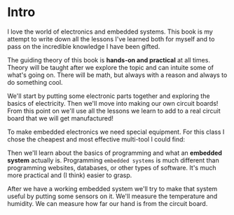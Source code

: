 # Intro

I love the world of electronics and embedded systems.  This book is my attempt to write down all the lessons I've learned both for myself and to pass on the incredible knowledge I have been gifted.

The guiding theory of this book is **hands-on and practical** at all times.  Theory will be taught after we explore the topic and can intuite some of what's going on.  There will be math, but always with a reason and always to do something cool.

We'll start by putting some electronic parts together and exploring the basics of electricity.  Then we'll move into making our own circuit boards! From this point on we'll use all the lessons we learn to add to a real circuit board that we will get manufactured!

To make embedded electronics we need special equipment.  For this class I chose the cheapest and most effective multi-tool I could find:  

Then we'll learn about the basics of programming and what an **embedded system** actually is.  Programming `embedded systems` is much different than programming websites, databases, or other types of software.  It's much more practical and (I think) easier to grasp.

After we have a working embedded system we'll try to make that system useful by putting some sensors on it.  We'll measure the temperature and humidity.  We can measure how far our hand is from the circuit board.



```{tableofcontents}
```
